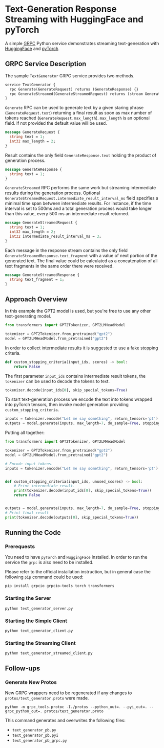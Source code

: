 # Text-Generation Response Streaming with HuggingFace and pyTorch

A simple [GRPC](https://grpc.io/) Python service demonstrates streaming text-generation with
[HuggingFace](https://huggingface.co/) and [pyTorch](https://pytorch.org/).

## GRPC Service Description

The sample `TextGenerator` GRPC service provides two methods.

```protobuf
service TextGenerator {
  rpc Generate(GenerateRequest) returns (GenerateResponse) {}
  rpc GenerateStreamed(GenerateStreamedRequest) returns (stream GenerateStreamedResponse) {}
}
```

`Generate` RPC can be used to generate text by a given staring phrase (`GenerateRequest.text`) returning a final
result as soon as max number of tokens reached (`GenerateRequest.max_length`). `max_length` is an optional field. If not
provided the default value will be used.

```protobuf
message GenerateRequest {
  string text = 1;
  int32 max_length = 2;
}
```

Result contains the only field `GenerateResponse.text` holding the product of generation process.

```protobuf
message GenerateResponse {
  string text = 1;
}
```

`GenerateStreamed` RPC performs the same work but streaming intermediate results during the generation process.
Optional `GenerateStreamedRequest.intermediate_result_interval_ms` field specifies a minimal time span between intermediate
results. For instance, if the time interval is set to 500ms and a total generation process would take longer than this value,
every 500 ms an intermediate result returned.

```protobuf
message GenerateStreamedRequest {
  string text = 1;
  int32 max_length = 2;
  int32 intermediate_result_interval_ms = 3;
}
```

Each message in the response stream contains the only field `GenerateStreamedResponse.text_fragment` with a value of
next portion of the generated text. The final value could be calculated as a concatenation of all text fragments in the
same order there were received.

```protobuf
message GenerateStreamedResponse {
  string text_fragment = 1;
}
```

## Approach Overview

In this example the GPT2 model is used, but you're free to use any other text-generating model.

```python
from transformers import GPT2Tokenizer, GPT2LMHeadModel

tokenizer = GPT2Tokenizer.from_pretrained("gpt2")
model = GPT2LMHeadModel.from_pretrained("gpt2")
```

In order to collect intermediate results it is suggested to use a fake stopping criteria.

```python
def custom_stopping_criteria(input_ids, scores) -> bool:
    return False
```

The first parameter `input_ids` contains intermediate result tokens, the `tokenizer` can be used to decode the tokens to
text.

```python
tokenizer.decode(input_ids[0], skip_special_tokens=True)
```

To start text-generation process we encode the text into tokens wrapped into pyTorch tensors, then invoke model
generation providing `custom_stopping_criteria`.

```python
inputs = tokenizer.encode("Let me say something", return_tensors='pt')
outputs = model.generate(inputs, max_length=7, do_sample=True, stopping_criteria=[custom_stopping_criteria])
```

Putting all together:

```python
from transformers import GPT2Tokenizer, GPT2LMHeadModel

tokenizer = GPT2Tokenizer.from_pretrained("gpt2")
model = GPT2LMHeadModel.from_pretrained("gpt2")

# Encode input tokens.
inputs = tokenizer.encode("Let me say something", return_tensors='pt')


def custom_stopping_criteria(input_ids, unused_scores) -> bool:
    # Print intermediate result. 
    print(tokenizer.decode(input_ids[0], skip_special_tokens=True))
    return False


outputs = model.generate(inputs, max_length=7, do_sample=True, stopping_criteria=[custom_stopping_criteria])
# Print final result
print(tokenizer.decode(outputs[0], skip_special_tokens=True))
```

## Running the Code

### Prerequests

You need to have `pyTorch` and `HuggingFace` installed. In order to run the service the `grpc` is also need to be
installed.

Please refer to the official installation instruction, but in general case the following `pip` command could be used:

```shell
pip install grpcio grpcio-tools torch transformers
```

### Starting the Server

```shell
python text_generator_server.py
```

### Starting the Simple Client

```shell
python text_generator_client.py
```

### Starting the Streaming Client

```shell
python text_generator_streamed_client.py
```

## Follow-ups

### Generate New Protos

New GRPC wrappers need to be regenerated if any changes to  `protos/text_generator.proto` were made.

```shell
python -m grpc_tools.protoc -I./protos --python_out=. --pyi_out=. --grpc_python_out=. protos/text_generator.proto
```

This command generates and overwrites the following files:

- `text_generator_pb.py`
- `text_generator_pb.pyi`
- `text_generator_pb_grpc.py`
